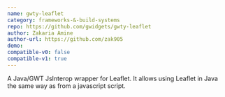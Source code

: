 ```yaml
---
name: gwty-leaflet
category: frameworks-&-build-systems
repo: https://github.com/gwidgets/gwty-leaflet
author: Zakaria Amine
author-url: https://github.com/zak905
demo: 
compatible-v0: false
compatible-v1: true
---
```


A Java/GWT JsInterop wrapper for Leaflet. It allows using Leaflet in Java the same way as from a javascript script.
